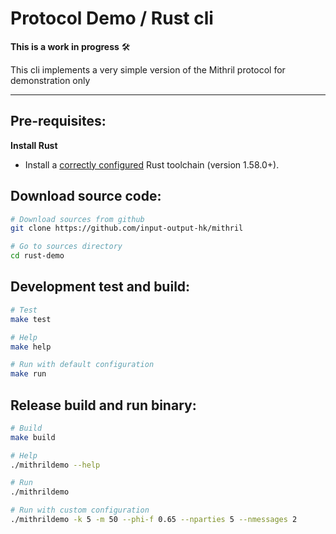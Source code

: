 # Protocol Demo / Rust cli

**This is a work in progress** :hammer_and_wrench:

This cli implements a very simple version of the Mithril protocol for demonstration only

---
## Pre-requisites:

**Install Rust**

- Install a [correctly configured](https://www.rust-lang.org/learn/get-started) Rust toolchain (version 1.58.0+). 


## Download source code:
```bash
# Download sources from github
git clone https://github.com/input-output-hk/mithril

# Go to sources directory
cd rust-demo
```

## Development test and build:
```bash
# Test
make test

# Help
make help

# Run with default configuration
make run
```

## Release build and run binary:
```bash
# Build
make build

# Help
./mithrildemo --help

# Run
./mithrildemo

# Run with custom configuration
./mithrildemo -k 5 -m 50 --phi-f 0.65 --nparties 5 --nmessages 2
```
